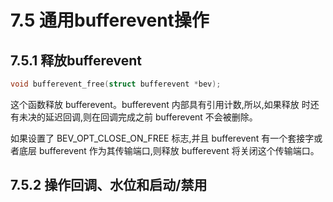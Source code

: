 # 7.5 通用bufferevent操作

## 7.5.1 释放bufferevent

```cpp
void bufferevent_free(struct bufferevent *bev);
```

这个函数释放 bufferevent。bufferevent 内部具有引用计数,所以,如果释放 时还有未决的延迟回调,则在回调完成之前 bufferevent 不会被删除。

如果设置了 BEV_OPT_CLOSE_ON_FREE 标志,并且 bufferevent 有一个套接字或者底层 bufferevent 作为其传输端口,则释放 bufferevent 将关闭这个传输端口。

## 7.5.2 操作回调、水位和启动/禁用


